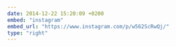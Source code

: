 ```yaml
---
date: 2014-12-22 15:20:09 +0200
embed: "instagram"
embed_url: "https://www.instagram.com/p/w562ScRwQj/"
type: "right"
---
```

